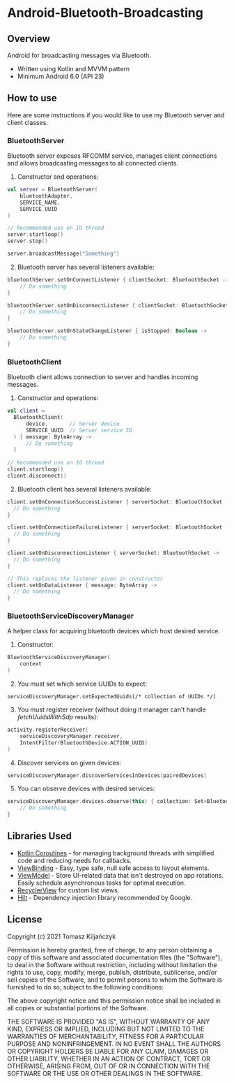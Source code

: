 # Android-Bluetooth-Broadcasting

## Overview

Android for broadcasting messages via Bluetooth.
* Written using Kotlin and MVVM pattern
* Minimum Android 6.0 (API 23)

## How to use
Here are some instructions if you would like to use my Bluetooth server and client classes.

### BluetoothServer
Bluetooth server exposes RFCOMM service, manages client connections and allows broadcasting messages to all connected clients.

1. Constructor and operations:
``` kotlin
val server = BluetoothServer(
    bluetoothAdapter,
    SERVICE_NAME,
    SERVICE_UUID
)

// Recommended use on IO thread
server.startloop()
server.stop()

server.broadcastMessage("Something")
```
2. Bluetooth server has several listeners available:
``` kotlin
bluetoothServer.setOnConnectListener { clientSocket: BluetoothSocket ->
    // Do something
}

bluetoothServer.setOnDisconnectListener { clientSocket: BluetoothSocket ->
    // Do something
}

bluetoothServer.setOnStateChangeListener { isStopped: Boolean ->
    // Do something
}
```

### BluetoothClient
Bluetooth client allows connection to server and handles incoming messages.

1. Constructor and operations:
``` kotlin
val client =
  BluetoothClient(
      device,       // Server device
      SERVICE_UUID  // Server service ID
  ) { message: ByteArray ->
      // Do something
  }
  
// Recommended use on IO thread
client.startloop()
client.disconnect()

```
2. Bluetooth client has several listeners available:
``` kotlin
client.setOnConnectionSuccessListener { serverSocket: BluetoothSocket ->
  // Do something
}

client.setOnConnectionFailureListener { serverSocket: BluetoothSocket ->
  // Do something
}

client.setOnDisconnectionListener { serverSocket: BluetoothSocket ->
  // Do something
}

// This replaces the listener given in constructor
client.setOnDataListener { message: ByteArray ->
  // Do something
}
```


### BluetoothServiceDiscoveryManager
A helper class for acquiring bluetooth devices which host desired service.

1. Constructor:
``` kotlin
BluetoothServiceDiscoveryManager(
    context
)
```
2. You must set which service UUIDs to expect:
```
serviceDiscoveryManager.setExpectedUuids(/* collection of UUIDs */)
```

3. You must register receiver (without doing it manager can't handle *fetchUuidsWithSdp* results):
``` kotlin
activity.registerReceiver(
    serviceDiscoveryManager.receiver,
    IntentFilter(BluetoothDevice.ACTION_UUID)
)
```
4. Discover services on given devices:
``` kotlin
serviceDiscoveryManager.discoverServicesInDevices(pairedDevices)
```
5. You can observe devices with desired services:
``` kotlin
serviceDiscoveryManager.devices.observe(this) { collection: Set<BluetoothDevice> ->
    // Do something
}
```

## Libraries Used
* [Kotlin Coroutines](https://kotlinlang.org/docs/coroutines-overview.html) - for managing
  background threads with simplified code and reducing needs for callbacks.
* [ViewBinding](https://developer.android.com/topic/libraries/view-binding) - Easy, type safe, null
  safe access to layout elements.
* [ViewModel](https://developer.android.com/topic/libraries/architecture/viewmodel) - Store UI-related data that isn't destroyed on app rotations. Easily schedule asynchronous tasks for optimal execution.
* [RecyclerView](https://developer.android.com/guide/topics/ui/layout/recyclerview?gclsrc=aw.ds&gclid=CjwKCAjwrPCGBhALEiwAUl9X03wCNk7bhvoxs_okW86jFVgc92QelSerqKyYmfEM54CbHOsKc3tYyxoCgRcQAvD_BwE) for custom list views.
* [Hilt](https://developer.android.com/training/dependency-injection/hilt-android) - Dependency injection library recommended by Google.

## License
Copyright (c) 2021 Tomasz Kiljańczyk

Permission is hereby granted, free of charge, to any person obtaining a copy
of this software and associated documentation files (the "Software"), to deal
in the Software without restriction, including without limitation the rights
to use, copy, modify, merge, publish, distribute, sublicense, and/or sell
copies of the Software, and to permit persons to whom the Software is
furnished to do so, subject to the following conditions:

The above copyright notice and this permission notice shall be included in all
copies or substantial portions of the Software.

THE SOFTWARE IS PROVIDED "AS IS", WITHOUT WARRANTY OF ANY KIND, EXPRESS OR
IMPLIED, INCLUDING BUT NOT LIMITED TO THE WARRANTIES OF MERCHANTABILITY,
FITNESS FOR A PARTICULAR PURPOSE AND NONINFRINGEMENT. IN NO EVENT SHALL THE
AUTHORS OR COPYRIGHT HOLDERS BE LIABLE FOR ANY CLAIM, DAMAGES OR OTHER
LIABILITY, WHETHER IN AN ACTION OF CONTRACT, TORT OR OTHERWISE, ARISING FROM,
OUT OF OR IN CONNECTION WITH THE SOFTWARE OR THE USE OR OTHER DEALINGS IN THE
SOFTWARE.
